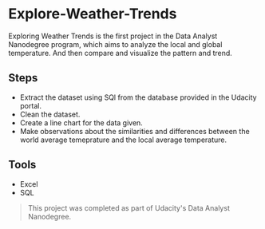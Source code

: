 # Explore-Weather-Trends

Exploring Weather Trends is the first project in the Data Analyst Nanodegree program, which aims to analyze the local and global temperature. And then compare and visualize the pattern and trend.

## Steps
* Extract the dataset using SQl from the database provided in the Udacity portal.
* Clean the dataset.
* Create a line chart for the data given.
* Make observations about the similarities and differences between the world average temeprature and the local average temperature.

## Tools 
* Excel
* SQL


>This project was completed as part of Udacity's Data Analyst Nanodegree.
